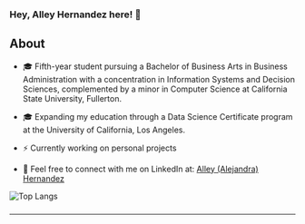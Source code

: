 ### Hey, Alley Hernandez here! :wave:

## About

- 🎓 Fifth-year student pursuing a Bachelor of Business Arts in Business Administration with a concentration in Information Systems and Decision Sciences, complemented by a minor in Computer Science at California State University, Fullerton.

- 🎓 Expanding my education through a Data Science Certificate program at the University of California, Los Angeles.

- ⚡️ Currently working on personal projects

- 💭 Feel free to connect with me on LinkedIn at: [Alley (Alejandra) Hernandez](https://www.linkedin.com/in/alleyhernandez/)


![Top Langs](https://github-readme-stats.vercel.app/api/top-langs/?username=alleyhernandez&hide_progress=true)

###
---


<!--
**alleyhernandez/alleyhernandez** is a ✨ _special_ ✨ repository because its `README.md` (this file) appears on your GitHub profile.



-->
